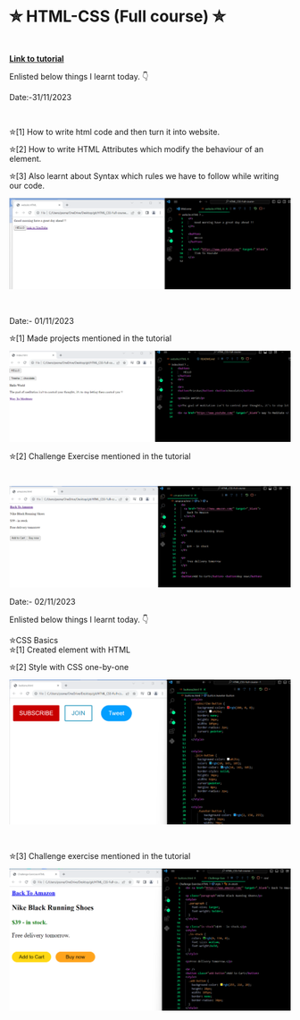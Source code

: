 # ✮ HTML-CSS (Full course) ✮
<br>

<b> <a href="https://youtu.be/G3e-cpL7ofc?si=Yb9xtvVlzGWIZteJ" target="_blank"> Link to tutorial </a></b>
<br>

Enlisted below things I learnt today. 👇
<br>

Date:-31/11/2023
<br>

<br>

✮[1] How to write html code and then turn it into website.
<br>

✮[2] How to write HTML Attributes which modify the behaviour of an element.
<br>

✮[3] Also learnt about Syntax which rules we have to follow while writing our code.
<br>

![Alt text](website.html.png)


<br>

Date:- 01/11/2023
<br>


✮[1] Made projects mentioned in the tutorial

![Alt text](index.html.png)
<br>


✮[2] Challenge Exercise mentioned in the tutorial

<br>

![Alt text](amazon.html.png)
<br>



Date:- 02/11/2023
<br>

Enlisted below things I learnt today. 👇
<br>

✮CSS Basics
<br>
✮[1] Created element with HTML
<br>

✮[2] Style with CSS one-by-one

![Alt text](button.html.png)

<br>

✮[3] Challenge exercise mentioned in the tutorial


![Alt text](challenge-exercise.html.png)
